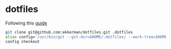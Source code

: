 # dotfiles

Following this [guide](https://developer.atlassian.com/blog/2016/02/best-way-to-store-dotfiles-git-bare-repo/)


```sh
git clone git@github.com:akkerman/dotfiles.git .dotfiles
alias config='/usr/bin/git --git-dir=$HOME/.dotfiles/ --work-tree=$HOME'
config checkout
```
